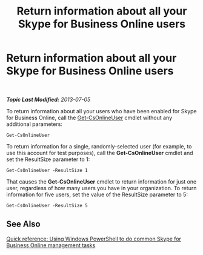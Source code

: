 ﻿---
title: Return information about all your Skype for Business Online users
TOCTitle: Return information about all your Skype for Business Online users
ms:assetid: 0b59fadf-67e6-48ea-86f1-2efef500ebdf
ms:mtpsurl: https://technet.microsoft.com/en-us/library/Dn362769(v=OCS.15)
ms:contentKeyID: 56558802
ms.date: 05/04/2015
mtps_version: v=OCS.15
---

<div data-xmlns="http://www.w3.org/1999/xhtml">

<div class="topic" data-xmlns="http://www.w3.org/1999/xhtml" data-msxsl="urn:schemas-microsoft-com:xslt" data-cs="http://msdn.microsoft.com/en-us/">

<div data-asp="http://msdn2.microsoft.com/asp">

# Return information about all your Skype for Business Online users

</div>

<div id="mainSection">

<div id="mainBody">

<span> </span>

_**Topic Last Modified:** 2013-07-05_

To return information about all your users who have been enabled for Skype for Business Online, call the [Get-CsOnlineUser](get-csonlineuser.md) cmdlet without any additional parameters:

    Get-CsOnlineUser

To return information for a single, randomly-selected user (for example, to use this account for test purposes), call the **Get-CsOnlineUser** cmdlet and set the ResultSize parameter to 1:

    Get-CsOnlineUser -ResultSize 1

That causes the **Get-CsOnlineUser** cmdlet to return information for just one user, regardless of how many users you have in your organization. To return information for five users, set the value of the ResultSize parameter to 5:

    Get-CsOnlineUser -ResultSize 5

<div>

## See Also


[Quick reference: Using Windows PowerShell to do common Skype for Business Online management tasks](quick-reference-using-windows-powershell-to-do-common-skype-for-business-online-management-tasks.md)  
  

</div>

</div>

<span> </span>

</div>

</div>

</div>

